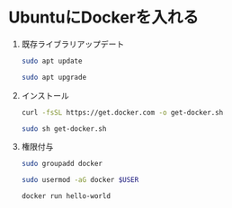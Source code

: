 # UbuntuにDockerを入れる

1. 既存ライブラリアップデート
   ```bash
   sudo apt update
   ```
   ```bash
   sudo apt upgrade
   ```
2. インストール
   ```bash
   curl -fsSL https://get.docker.com -o get-docker.sh
   ```
   ```bash
   sudo sh get-docker.sh
   ```
3. 権限付与
   ```bash
   sudo groupadd docker
   ```
   ```bash
   sudo usermod -aG docker $USER
   ```
   ```bash
   docker run hello-world
   ```
